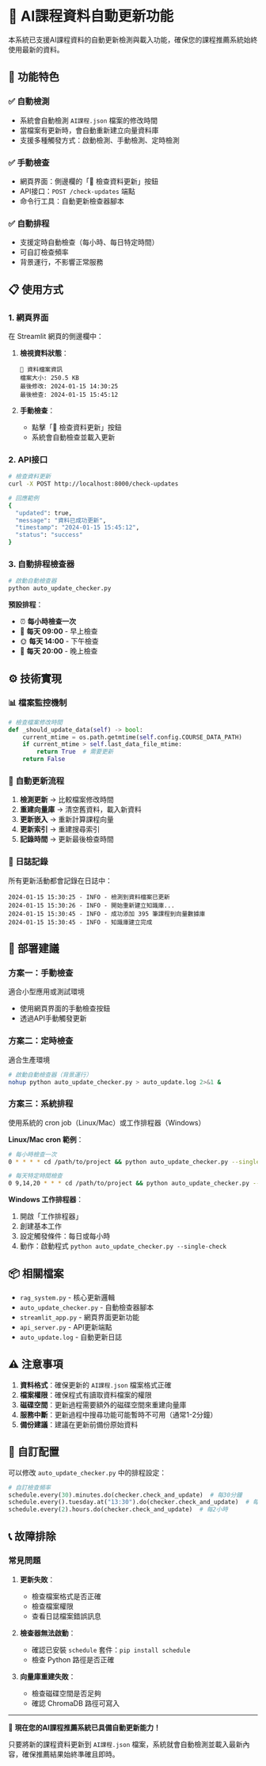 # 🔄 AI課程資料自動更新功能

本系統已支援AI課程資料的自動更新檢測與載入功能，確保您的課程推薦系統始終使用最新的資料。

## 🎯 功能特色

### ✅ **自動檢測**
- 系統會自動檢測 `AI課程.json` 檔案的修改時間
- 當檔案有更新時，會自動重新建立向量資料庫
- 支援多種觸發方式：啟動檢測、手動檢測、定時檢測

### ✅ **手動檢查**
- 網頁界面：側邊欄的「🔄 檢查資料更新」按鈕
- API接口：`POST /check-updates` 端點
- 命令行工具：自動更新檢查器腳本

### ✅ **自動排程**
- 支援定時自動檢查（每小時、每日特定時間）
- 可自訂檢查頻率
- 背景運行，不影響正常服務

## 📋 使用方式

### 1. **網頁界面**

在 Streamlit 網頁的側邊欄中：

1. **檢視資料狀態**：
   ```
   📄 資料檔案資訊
   檔案大小: 250.5 KB
   最後修改: 2024-01-15 14:30:25
   最後檢查: 2024-01-15 15:45:12
   ```

2. **手動檢查**：
   - 點擊「🔄 檢查資料更新」按鈕
   - 系統會自動檢查並載入更新

### 2. **API接口**

```bash
# 檢查資料更新
curl -X POST http://localhost:8000/check-updates

# 回應範例
{
  "updated": true,
  "message": "資料已成功更新",
  "timestamp": "2024-01-15 15:45:12",
  "status": "success"
}
```

### 3. **自動排程檢查器**

```bash
# 啟動自動檢查器
python auto_update_checker.py
```

**預設排程**：
- ⏰ **每小時檢查一次**
- 🌅 **每天 09:00** - 早上檢查
- 🌞 **每天 14:00** - 下午檢查  
- 🌙 **每天 20:00** - 晚上檢查

## ⚙️ 技術實現

### 📊 **檔案監控機制**

```python
# 檢查檔案修改時間
def _should_update_data(self) -> bool:
    current_mtime = os.path.getmtime(self.config.COURSE_DATA_PATH)
    if current_mtime > self.last_data_file_mtime:
        return True  # 需要更新
    return False
```

### 🔄 **自動更新流程**

1. **檢測更新** → 比較檔案修改時間
2. **重建向量庫** → 清空舊資料，載入新資料
3. **更新嵌入** → 重新計算課程向量
4. **更新索引** → 重建搜尋索引
5. **記錄時間** → 更新最後檢查時間

### 📝 **日誌記錄**

所有更新活動都會記錄在日誌中：

```
2024-01-15 15:30:25 - INFO - 檢測到資料檔案已更新
2024-01-15 15:30:26 - INFO - 開始重新建立知識庫...
2024-01-15 15:30:45 - INFO - 成功添加 395 筆課程到向量數據庫
2024-01-15 15:30:45 - INFO - 知識庫建立完成
```

## 🚀 部署建議

### **方案一：手動檢查**
適合小型應用或測試環境
- 使用網頁界面的手動檢查按鈕
- 透過API手動觸發更新

### **方案二：定時檢查**
適合生產環境
```bash
# 啟動自動檢查器（背景運行）
nohup python auto_update_checker.py > auto_update.log 2>&1 &
```

### **方案三：系統排程**
使用系統的 cron job（Linux/Mac）或工作排程器（Windows）

**Linux/Mac cron 範例**：
```bash
# 每小時檢查一次
0 * * * * cd /path/to/project && python auto_update_checker.py --single-check

# 每天特定時間檢查
0 9,14,20 * * * cd /path/to/project && python auto_update_checker.py --single-check
```

**Windows 工作排程器**：
1. 開啟「工作排程器」
2. 創建基本工作
3. 設定觸發條件：每日或每小時
4. 動作：啟動程式 `python auto_update_checker.py --single-check`

## 📦 相關檔案

- `rag_system.py` - 核心更新邏輯
- `auto_update_checker.py` - 自動檢查器腳本
- `streamlit_app.py` - 網頁界面更新功能
- `api_server.py` - API更新端點
- `auto_update.log` - 自動更新日誌

## ⚠️ 注意事項

1. **資料格式**：確保更新的 `AI課程.json` 檔案格式正確
2. **檔案權限**：確保程式有讀取資料檔案的權限
3. **磁碟空間**：更新過程需要額外的磁碟空間來重建向量庫
4. **服務中斷**：更新過程中搜尋功能可能暫時不可用（通常1-2分鐘）
5. **備份建議**：建議在更新前備份原始資料

## 🔧 自訂配置

可以修改 `auto_update_checker.py` 中的排程設定：

```python
# 自訂檢查頻率
schedule.every(30).minutes.do(checker.check_and_update)  # 每30分鐘
schedule.every().tuesday.at("13:30").do(checker.check_and_update)  # 每週二1:30PM
schedule.every(2).hours.do(checker.check_and_update)  # 每2小時
```

## 📞 故障排除

### **常見問題**

1. **更新失敗**：
   - 檢查檔案格式是否正確
   - 檢查檔案權限
   - 查看日誌檔案錯誤訊息

2. **檢查器無法啟動**：
   - 確認已安裝 `schedule` 套件：`pip install schedule`
   - 檢查 Python 路徑是否正確

3. **向量庫重建失敗**：
   - 檢查磁碟空間是否足夠
   - 確認 ChromaDB 路徑可寫入

---

🎉 **現在您的AI課程推薦系統已具備自動更新能力！**

只要將新的課程資料更新到 `AI課程.json` 檔案，系統就會自動檢測並載入最新內容，確保推薦結果始終準確且即時。 
